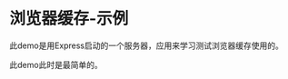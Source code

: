 # 浏览器缓存-示例

此demo是用Express启动的一个服务器，应用来学习测试浏览器缓存使用的。

此demo此时是最简单的。




































































